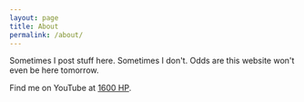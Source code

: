 ```yaml
---
layout: page
title: About
permalink: /about/
---
```


Sometimes I post stuff here.  Sometimes I don't.  Odds are this website won't even be here tomorrow.

Find me on YouTube at [1600 HP](https://www.youtube.com/channel/UCdhTSLPGIgcSXLddKGCiHhg).